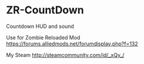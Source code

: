 # ZR-CountDown
Countdown HUD and sound

Use for Zombie Reloaded Mod
https://forums.alliedmods.net/forumdisplay.php?f=132

My Steam
http://steamcommunity.com/id/_xQy_/
